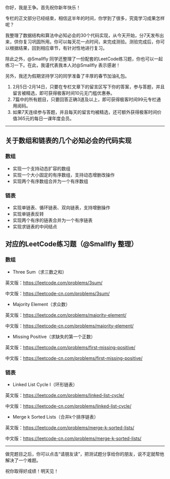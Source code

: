 你好，我是王争。首先祝你新年快乐！

专栏的正文部分已经结束，相信这半年的时间，你学到了很多，究竟学习成果怎样呢？

我整理了数据结构和算法中必知必会的30个代码实现，从今天开始，分7天发布出来，供你复习巩固所用。你可以每天花一点时间，来完成测验。测验完成后，你可以根据结果，回到相应章节，有针对性地进行复习。

除此之外，@Smallfly 同学还整理了一份配套的LeetCode练习题，你也可以一起练习一下。在此，我谨代表我本人对@Smallfly 表示感谢！

另外，我还为假期坚持学习的同学准备了丰厚的春节加油礼包。

1.  2月5日-2月14日，只要在专栏文章下的留言区写下你的答案，参与答题，并且留言被精选，即可获得极客时间10元无门槛优惠券。
2.  7篇中的所有题目，只要回答正确3道及以上，即可获得极客时间99元专栏通用阅码。
3.  如果7天连续参与答题，并且每天的留言均被精选，还可额外获得极客时间价值365元的每日一课年度会员。

--------------------

## 关于数组和链表的几个必知必会的代码实现

### 数组

 *  实现一个支持动态扩容的数组
 *  实现一个大小固定的有序数组，支持动态增删改操作
 *  实现两个有序数组合并为一个有序数组

### 链表

 *  实现单链表、循环链表、双向链表，支持增删操作
 *  实现单链表反转
 *  实现两个有序的链表合并为一个有序链表
 *  实现求链表的中间结点

## 对应的LeetCode练习题（@Smallfly 整理）

### 数组

 *  Three Sum（求三数之和）

英文版：https://leetcode.com/problems/3sum/

中文版：https://leetcode-cn.com/problems/3sum/

 *  Majority Element（求众数）

英文版：https://leetcode.com/problems/majority-element/

中文版：https://leetcode-cn.com/problems/majority-element/

 *  Missing Positive（求缺失的第一个正数）

英文版：https://leetcode.com/problems/first-missing-positive/

中文版：https://leetcode-cn.com/problems/first-missing-positive/

### 链表

 *  Linked List Cycle I（环形链表）

英文版：https://leetcode.com/problems/linked-list-cycle/

中文版：https://leetcode-cn.com/problems/linked-list-cycle/

 *  Merge k Sorted Lists（合并k个排序链表）

英文版：https://leetcode.com/problems/merge-k-sorted-lists/

中文版：https://leetcode-cn.com/problems/merge-k-sorted-lists/

--------------------

做完题目之后，你可以点击“请朋友读”，把测试题分享给你的朋友，说不定就帮他解决了一个难题。

祝你取得好成绩！明天见！

